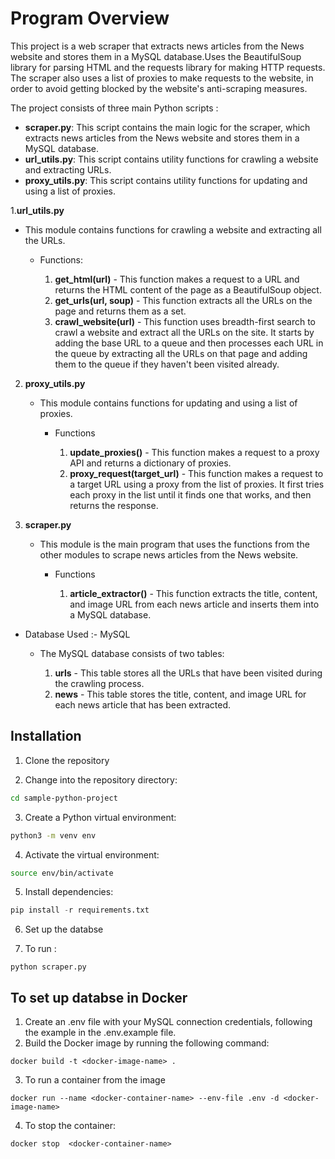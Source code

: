 # __Program Overview__

This project is a web scraper that extracts news articles from the  News website and stores them in a MySQL database.Uses the BeautifulSoup library for parsing HTML and the requests library for making HTTP requests. The scraper also uses a list of proxies to make requests to the website, in order to avoid getting blocked by the website's anti-scraping measures.

The project consists of three main Python scripts :
- __scraper.py__: This script contains the main logic for the scraper, which extracts news articles from the  News website and stores them in a MySQL database.
- __url_utils.py__: This script contains utility functions for crawling a website and extracting URLs.
- __proxy_utils.py__: This script contains utility functions for updating and using a list of proxies.


1.__url_utils.py__

- This module contains functions for crawling a website and   extracting all the URLs.

    - Functions:

        1. __get_html(url)__ - This function makes a request to a URL and returns the HTML content of the page as a BeautifulSoup object.
        2. __get_urls(url, soup)__ - This function extracts all the URLs on the page and returns them as a set.
        3. __crawl_website(url)__ - This function uses breadth-first search to crawl a website and extract all the URLs on the site. It starts by adding the base URL to a queue and then processes each URL in the queue by extracting all the URLs on that page and adding them to the queue if they haven't been visited already.

2. __proxy_utils.py__

   - This module contains functions for updating and using a list of proxies.
        - Functions

            1. __update_proxies()__ - This function makes a request to a proxy API and returns a dictionary of proxies.
            2. __proxy_request(target_url)__ - This function makes a request to a target URL using a proxy from the list of proxies. It first tries each proxy in the list until it finds one that works, and then returns the response.
3. __scraper.py__
    - This module is the main program that uses the functions from the other modules to scrape news articles from the News website.
        - Functions

            1. __article_extractor()__ - This function extracts the title, content, and image URL from each news article and inserts them into a MySQL database.

- Database Used :- MySQL
    - The MySQL database consists of two tables:

        1. __urls__ - This table stores all the URLs that have been visited during the crawling process.
        2. __news__ - This table stores the title, content, and image URL for each news article that has been extracted.


## __Installation__

1. Clone the repository

2. Change into the repository directory:
```bash
cd sample-python-project
```
3. Create a Python virtual environment:

```bash
python3 -m venv env
```
4. Activate the virtual environment:

```bash
source env/bin/activate
```
5. Install dependencies:
```py
pip install -r requirements.txt
```
6. Set up the databse 

7. To run :
```
python scraper.py
````

## __To set up databse in Docker__


1. Create an .env file with your MySQL connection credentials, following the example in the .env.example file.
2. Build the Docker image by running the following command:
``` 
docker build -t <docker-image-name> .
```
3. To run a container from the image
```
docker run --name <docker-container-name> --env-file .env -d <docker-image-name>
```
4. To stop the container:

```
docker stop  <docker-container-name>
```